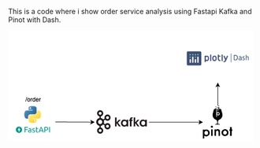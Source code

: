 This is a code where i show order service analysis using Fastapi Kafka and Pinot with Dash.

![basic architecture of this code](../images/order-service-analytics.png)
